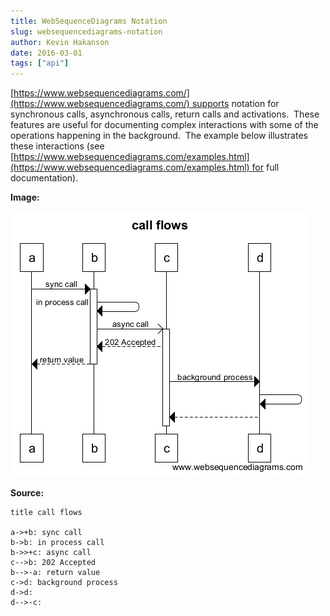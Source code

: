 ```yaml
---
title: WebSequenceDiagrams Notation
slug: websequencediagrams-notation
author: Kevin Hakanson
date: 2016-03-01
tags: ["api"]
---
```

[https://www.websequencediagrams.com/](https://www.websequencediagrams.com/) supports notation for synchronous calls, asynchronous calls, return calls and activations.  These features are useful for documenting complex interactions with some of the operations happening in the background.  The example below illustrates these interactions (see [https://www.websequencediagrams.com/examples.html](https://www.websequencediagrams.com/examples.html) for full documentation).

**Image:**

[![call flows](  images/call+flows.png)](  images/call+flows.png)

**Source:**

```
title call flows  
  
a->+b: sync call  
b->b: in process call  
b->>+c: async call  
c-->b: 202 Accepted  
b-->-a: return value  
c->d: background process  
d->d:  
d-->-c:  
```